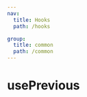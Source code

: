 ```yaml
---
nav:
  title: Hooks
  path: /hooks

group:
  title: common
  path: /common
---
```


<!-- TODO: 待补充 -->

# usePrevious
